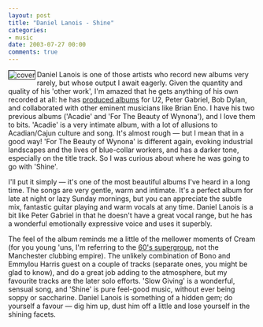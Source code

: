 ```yaml
---
layout: post
title: "Daniel Lanois - Shine"
categories:
- music
date: 2003-07-27 00:00
comments: true
---
```


<p><a href="http://www.amazon.co.uk/exec/obidos/ASIN/B00006OA4W/butshesagirl-21" title="Click here to browse this CD on Amazon.co.uk"><img class="pixframesmall" src="http://www.rousette.org.uk/mt-static/blog/archives/images/daniel_lanois_shine.jpg" border="1" align="left" alt="cover" /></a>Daniel Lanois is one of those artists who record new albums very rarely, but whose output I await eagerly. Given the quantity and quality of his 'other work', I'm amazed that he gets anything of his own recorded at all: he has <a href="http://www.daniellanois.com/biography.htm" title="Biography">produced albums</a> for U2, Peter Gabriel, Bob Dylan, and collaborated with other eminent musicians like Brian Eno. I have his two previous albums ('Acadie' and 'For The Beauty of Wynona'), and I love them to bits. 'Acadie' is a very intimate album, with a lot of allusions to Acadian/Cajun culture and song. It's almost rough &mdash; but I mean that in a good way! 'For The Beauty of Wynona' is different again, evoking industrial landscapes and the lives of blue-collar workers, and has a darker tone, especially on the title track. So I was curious about where he was going to go with 'Shine'.</p>

<p>I'll put it simply &mdash; it's one of the most beautiful albums I've heard in a long time. The songs are very gentle, warm and intimate. It's a perfect album for late at night or lazy Sunday mornings, but you can appreciate the subtle mix, fantastic guitar playing and warm vocals at any time. Daniel Lanois is a bit like Peter Gabriel in that he doesn't have a great vocal range, but he has a wonderful emotionally expressive voice and uses it superbly.</p>

<p>The feel of the album reminds me a little of the mellower moments of Cream (for you young 'uns, I'm referring to the <a href="http://www.thecream.net/" title="Cream.net">60's supergroup</a>, not the Manchester clubbing empire). The unlikely combination of Bono and Emmylou Harris guest on a couple of tracks (separate ones, you might be glad to know), and do a great job adding to the atmosphere, but my favourite tracks are the later solo efforts. 'Slow Giving' is a wonderful, sensual song, and 'Shine' is pure feel-good music, without ever being soppy or saccharine. Daniel Lanois is something of a hidden gem; do yourself a favour &mdash; dig him up, dust him off a little and lose yourself in the shining facets.</p>
